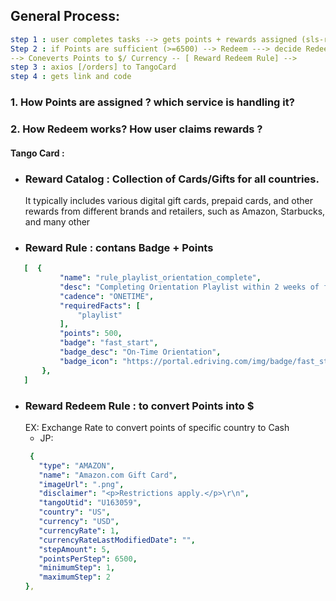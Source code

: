 
## General Process:
```yml
step 1 : user completes tasks --> gets points + rewards assigned (sls-rewards) 
Step 2 : if Points are sufficient (>=6500) --> Redeem ---> decide Redeem Type 
--> Coneverts Points to $/ Currency -- [ Reward Redeem Rule] --> 
step 3 : axios [/orders] to TangoCard
step 4 : gets link and code
```

### 1. How Points are assigned ? which service is handling it?

### 2. How Redeem works? How user claims rewards ?

#### Tango Card :


 - ### Reward Catalog : Collection of Cards/Gifts for all countries. 
   It typically includes various digital gift cards, prepaid cards, 
   and other rewards from different brands and retailers, such as Amazon, Starbucks, and many other

 - ### Reward Rule :  contans Badge + Points
 ````yml
    [  {
            "name": "rule_playlist_orientation_complete",
            "desc": "Completing Orientation Playlist within 2 weeks of first Mentor login",
            "cadence": "ONETIME",
            "requiredFacts": [
                "playlist"
            ],
            "points": 500,
            "badge": "fast_start",
            "badge_desc": "On-Time Orientation",
            "badge_icon": "https://portal.edriving.com/img/badge/fast_start.png"
        },
    ]
 ````

 - ### Reward Redeem Rule : to convert Points into $ 
     EX: Exchange Rate to convert points of specific country to Cash
     - JP: 
     ````yml
      {
        "type": "AMAZON",
        "name": "Amazon.com Gift Card",
        "imageUrl": ".png",
        "disclaimer": "<p>Restrictions apply.</p>\r\n",
        "tangoUtid": "U163059",
        "country": "US",
        "currency": "USD",
        "currencyRate": 1,
        "currencyRateLastModifiedDate": "",
        "stepAmount": 5,
        "pointsPerStep": 6500,
        "minimumStep": 1,
        "maximumStep": 2
    },
     ````



 